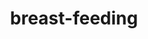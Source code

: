---
layout: smileys&emotion
title: breast-feeding
emoji: breast_feeding
permalink: 🤱.html
image: assets/img/3moji/breast_feeding.png
---